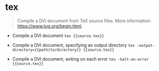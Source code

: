 # tex
> Compile a DVI document from TeX source files.
> More information: <https://www.tug.org/begin.html>.

- Compile a DVI document
`tex {{source.tex}}`

- Compile a DVI document, specifying an output directory
`tex -output-directory={{path/to/directory}} {{source.tex}}`

- Compile a DVI document, exiting on each error
`tex -halt-on-error {{source.tex}}`
